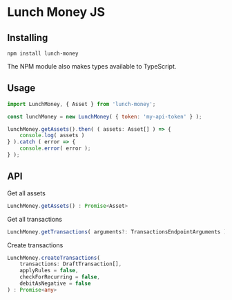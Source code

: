 # Lunch Money JS

## Installing

```
npm install lunch-money
```


The NPM module also makes types available to TypeScript.

## Usage

```js
import LunchMoney, { Asset } from 'lunch-money';

const lunchMoney = new LunchMoney( { token: 'my-api-token' } );

lunchMoney.getAssets().then( ( assets: Asset[] ) => {
	console.log( assets )
} ).catch ( error => {
	console.error( error );
} );
```

## API

Get all assets

```typescript
LunchMoney.getAssets() : Promise<Asset>
```

Get all transactions

```typescript
LunchMoney.getTransactions( arguments?: TransactionsEndpointArguments ) : Promise<Transaction[]>
```

Create transactions

```typescript
LunchMoney.createTransactions(
	transactions: DraftTransaction[],
	applyRules = false,
	checkForRecurring = false,
	debitAsNegative = false
) : Promise<any>
```
